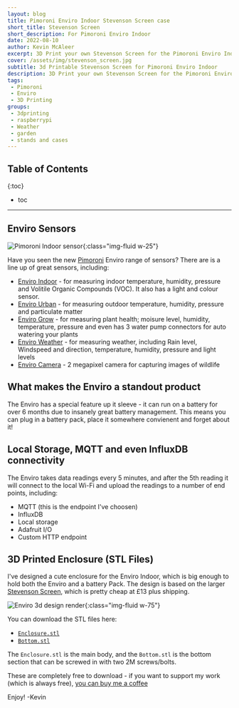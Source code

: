 ```yaml
---
layout: blog
title: Pimoroni Enviro Indoor Stevenson Screen case
short_title: Stevenson Screen
short_description: For Pimoroni Enviro Indoor
date: 2022-08-10
author: Kevin McAleer
excerpt: 3D Print your own Stevenson Screen for the Pimoroni Enviro Indoor sensor
cover: /assets/img/stevenson_screen.jpg
subtitle: 3d Printable Stevenson Screen for Pimoroni Enviro Indoor
description: 3D Print your own Stevenson Screen for the Pimoroni Enviro Indoor sensor
tags:
 - Pimoroni
 - Enviro
 - 3D Printing
groups:
 - 3dprinting
 - raspberrypi
 - Weather
 - garden
 - stands and cases
---
```


## Table of Contents

{:toc}
* toc

---

## Enviro Sensors

![Pimoroni Indoor sensor](/assets/img/pimoroni_enviro_indoor.webp){:class="img-fluid w-25"}

Have you seen the new [Pimoroni](https://shop.pimoroni.com/products/enviro-indoor?variant=40055644684371) Enviro range of sensors?
There are is a line up of great sensors, including:

* [Enviro Indoor](https://shop.pimoroni.com/products/enviro-indoor?variant=40055644684371) - for measuring indoor temperature, humidity, pressure and Volitile Organic Compounds (VOC). It also has a light and colour sensor.
* [Enviro Urban](https://shop.pimoroni.com/products/enviro-urban?variant=40056508219475) - for measuring outdoor temperature, humidity, pressure and particulate matter
* [Enviro Grow](https://shop.pimoroni.com/products/enviro-grow?variant=40055904305235) - for measuring plant health; moisure level, humidity, temperature, pressure and even has 3 water pump connectors for auto watering your plants
* [Enviro Weather](https://shop.pimoroni.com/products/enviro-weather-board-only?variant=40056047173715) - for measuring weather, including Rain level, Windspeed and direction, temperature, humidity, pressure and light levels
* [Enviro Camera](https://shop.pimoroni.com/products/enviro-camera?variant=40056602067027) - 2 megapixel camera for capturing images of wildlife

## What makes the Enviro a standout product

The Enviro has a special feature up it sleeve - it can run on a battery for over 6 months due to insanely great battery management. This means you can plug in a battery pack, place it somewhere convienent and forget about it!

## Local Storage, MQTT and even InfluxDB connectivity

The Enviro takes data readings every 5 minutes, and after the 5th reading it will connect to the local Wi-Fi and upload the readings to a number of end points, including:

* MQTT (this is the endpoint I've choosen)
* InfluxDB
* Local storage
* Adafruit I/O
* Custom HTTP endpoint

## 3D Printed Enclosure (STL Files)

I've designed a cute enclosure for the Enviro Indoor, which is big enough to hold both the Enviro and a battery Pack.
The design is based on the larger [Stevenson Screen](https://shop.pimoroni.com/products/weatherproof-cover-for-outdoor-sensors?variant=40047884468307), which is pretty cheap at £13 plus shipping.

![Enviro 3d design render](/assets/img/stevenson_3d.png){:class="img-fluid w-75"}

You can download the STL files here:

* [`Enclosure.stl`](/assets/stl/stevenson_screen/stevenson_screen.stl)
* [`Bottom.stl`](/assets/stl/stevenson_screen/bottom.stl)

The `Enclosure.stl` is the main body, and the `Bottom.stl` is the bottom section that can be screwed in with two 2M screws/bolts.

These are completely free to download - if you want to support my work (which is always free), [you can buy me a coffee](https://www.buymeacoffee.com/kevinmcaleer)

Enjoy!
-Kevin